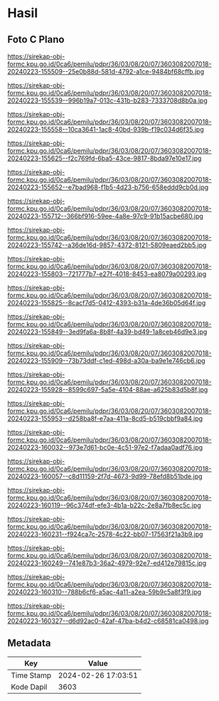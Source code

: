 # Hasil

## Foto C Plano

https://sirekap-obj-formc.kpu.go.id/0ca6/pemilu/pdpr/36/03/08/20/07/3603082007018-20240223-155509--25e0b88d-581d-4792-a1ce-9484bf68cffb.jpg

https://sirekap-obj-formc.kpu.go.id/0ca6/pemilu/pdpr/36/03/08/20/07/3603082007018-20240223-155539--996b19a7-013c-431b-b283-7333708d8b0a.jpg

https://sirekap-obj-formc.kpu.go.id/0ca6/pemilu/pdpr/36/03/08/20/07/3603082007018-20240223-155558--10ca3641-1ac8-40bd-939b-f19c034d6f35.jpg

https://sirekap-obj-formc.kpu.go.id/0ca6/pemilu/pdpr/36/03/08/20/07/3603082007018-20240223-155625--f2c769fd-6ba5-43ce-9817-8bda97e10e17.jpg

https://sirekap-obj-formc.kpu.go.id/0ca6/pemilu/pdpr/36/03/08/20/07/3603082007018-20240223-155652--e7bad968-f1b5-4d23-b756-658eddd9cb0d.jpg

https://sirekap-obj-formc.kpu.go.id/0ca6/pemilu/pdpr/36/03/08/20/07/3603082007018-20240223-155712--366bf916-59ee-4a8e-97c9-91b15acbe680.jpg

https://sirekap-obj-formc.kpu.go.id/0ca6/pemilu/pdpr/36/03/08/20/07/3603082007018-20240223-155742--a36de16d-9857-4372-8121-5809eaed2bb5.jpg

https://sirekap-obj-formc.kpu.go.id/0ca6/pemilu/pdpr/36/03/08/20/07/3603082007018-20240223-155803--721777b7-e27f-4018-8453-ea8079a00293.jpg

https://sirekap-obj-formc.kpu.go.id/0ca6/pemilu/pdpr/36/03/08/20/07/3603082007018-20240223-155825--8cacf7d5-0412-4393-b31a-4de36b05d64f.jpg

https://sirekap-obj-formc.kpu.go.id/0ca6/pemilu/pdpr/36/03/08/20/07/3603082007018-20240223-155849--3ed9fa6a-8b8f-4a39-bd49-1a8ceb46d9e3.jpg

https://sirekap-obj-formc.kpu.go.id/0ca6/pemilu/pdpr/36/03/08/20/07/3603082007018-20240223-155909--73b73ddf-c1ed-498d-a30a-ba9e1e746cb6.jpg

https://sirekap-obj-formc.kpu.go.id/0ca6/pemilu/pdpr/36/03/08/20/07/3603082007018-20240223-155928--8599c697-5a5e-4104-88ae-a625b83d5b8f.jpg

https://sirekap-obj-formc.kpu.go.id/0ca6/pemilu/pdpr/36/03/08/20/07/3603082007018-20240223-155953--d258ba8f-e7aa-411a-8cd5-b519cbbf9a84.jpg

https://sirekap-obj-formc.kpu.go.id/0ca6/pemilu/pdpr/36/03/08/20/07/3603082007018-20240223-160032--973e7d61-bc0e-4c51-97e2-f7adaa0adf76.jpg

https://sirekap-obj-formc.kpu.go.id/0ca6/pemilu/pdpr/36/03/08/20/07/3603082007018-20240223-160057--c8d11159-2f7d-4673-9d99-78efd8b51bde.jpg

https://sirekap-obj-formc.kpu.go.id/0ca6/pemilu/pdpr/36/03/08/20/07/3603082007018-20240223-160119--96c374df-efe3-4b1a-b22c-2e8a7fb8ec5c.jpg

https://sirekap-obj-formc.kpu.go.id/0ca6/pemilu/pdpr/36/03/08/20/07/3603082007018-20240223-160231--f924ca7c-2578-4c22-bb07-17563f21a3b9.jpg

https://sirekap-obj-formc.kpu.go.id/0ca6/pemilu/pdpr/36/03/08/20/07/3603082007018-20240223-160249--741e87b3-36a2-4979-92e7-ed412e79815c.jpg

https://sirekap-obj-formc.kpu.go.id/0ca6/pemilu/pdpr/36/03/08/20/07/3603082007018-20240223-160310--788b6cf6-a5ac-4a11-a2ea-59b9c5a8f3f9.jpg

https://sirekap-obj-formc.kpu.go.id/0ca6/pemilu/pdpr/36/03/08/20/07/3603082007018-20240223-160327--d6d92ac0-42af-47ba-b4d2-c68581ca0498.jpg


## Metadata

| Key        | Value               |
| ---------- | ------------------- |
| Time Stamp | 2024-02-26 17:03:51 |
| Kode Dapil | 3603                |



